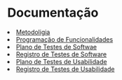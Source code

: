 # Documentação



<li><a href="docs/01-Metodoligia.md"> Metodoligia</a></li> 

<li><a href="docs/01-Programação de Funcionalidades.md"> Programação de Funcionalidades</a></li> 

<li><a href="https://docs.google.com/spreadsheets/d/1sjTSM4CNGcQEzuNPsOuz_htAC0BtGKndVDC9XZ-gosA/edit?usp=sharing"> Plano de Testes de Softwae</a></li> 

<li><a href="docs/09-Registro de Testes de Software.md"> Registro de Testes de Software</a></li> 

<li><a href="docs/10-Plano de Testes de Usabilidade.md"> Plano de Testes de Usabilidade</a></li> 

<li><a href="docs/11-Registro de Testes de Usabilidade.md"> Registro de Testes de Usabilidade</a></li> 

